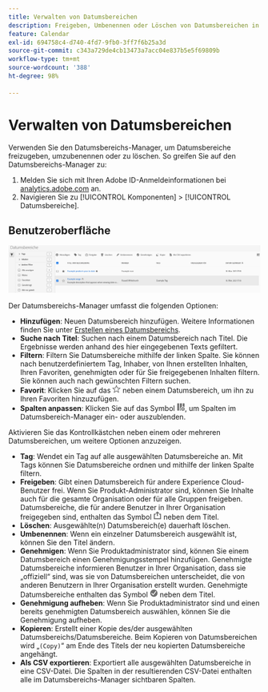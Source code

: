 ```yaml
---
title: Verwalten von Datumsbereichen
description: Freigeben, Umbenennen oder Löschen von Datumsbereichen in Analysis Workspace.
feature: Calendar
exl-id: 694758c4-d740-4fd7-9fb0-3ff7f6b25a3d
source-git-commit: c343a729de4cb13473a7acc04e837b5e5f69809b
workflow-type: tm+mt
source-wordcount: '388'
ht-degree: 98%

---
```


# Verwalten von Datumsbereichen

Verwenden Sie den Datumsbereichs-Manager, um Datumsbereiche freizugeben, umzubenennen oder zu löschen. So greifen Sie auf den Datumsbereichs-Manager zu:

1. Melden Sie sich mit Ihren Adobe ID-Anmeldeinformationen bei [analytics.adobe.com](https://analytics.adobe.com) an.
1. Navigieren Sie zu [!UICONTROL Komponenten] > [!UICONTROL Datumsbereiche].

## Benutzeroberfläche

![Datumsbereiche mit Beispielbereich hervorgehoben.](../assets/date-range-ui.png)

Der Datumsbereichs-Manager umfasst die folgenden Optionen:

* **Hinzufügen**: Neuen Datumsbereich hinzufügen. Weitere Informationen finden Sie unter [Erstellen eines Datumsbereichs](create.md).
* **Suche nach Titel**: Suchen nach einem Datumsbereich nach Titel. Die Ergebnisse werden anhand des hier eingegebenen Texts gefiltert.
* **Filtern**: Filtern Sie Datumsbereiche mithilfe der linken Spalte. Sie können nach benutzerdefiniertem Tag, Inhaber, von Ihnen erstellten Inhalten, Ihren Favoriten, genehmigten oder für Sie freigegebenen Inhalten filtern. Sie können auch nach gewünschten Filtern suchen.
* **Favorit**: Klicken Sie auf das ![Sternsymbol](../assets/star.png) neben einem Datumsbereich, um ihn zu Ihren Favoriten hinzuzufügen.
* **Spalten anpassen**: Klicken Sie auf das Symbol ![Spalten](../assets/columns.png), um Spalten im Datumsbereich-Manager ein- oder auszublenden.

Aktivieren Sie das Kontrollkästchen neben einem oder mehreren Datumsbereichen, um weitere Optionen anzuzeigen.

* **Tag**: Wendet ein Tag auf alle ausgewählten Datumsbereiche an. Mit Tags können Sie Datumsbereiche ordnen und mithilfe der linken Spalte filtern.
* **Freigeben**: Gibt einen Datumsbereich für andere Experience Cloud-Benutzer frei. Wenn Sie Produkt-Administrator sind, können Sie Inhalte auch für die gesamte Organisation oder für alle Gruppen freigeben. Datumsbereiche, die für andere Benutzer in Ihrer Organisation freigegeben sind, enthalten das Symbol ![Freigegeben](../assets/shared.png) neben dem Titel.
* **Löschen**: Ausgewählte(n) Datumsbereich(e) dauerhaft löschen.
* **Umbenennen**: Wenn ein einzelner Datumsbereich ausgewählt ist, können Sie den Titel ändern.
* **Genehmigen**: Wenn Sie Produktadministrator sind, können Sie einem Datumsbereich einen Genehmigungsstempel hinzufügen. Genehmigte Datumsbereiche informieren Benutzer in Ihrer Organisation, dass sie „offiziell“ sind, was sie von Datumsbereichen unterscheidet, die von anderen Benutzern in Ihrer Organisation erstellt wurden. Genehmigte Datumsbereiche enthalten das Symbol ![Genehmigt](../assets/approved.png) neben dem Titel.
* **Genehmigung aufheben**: Wenn Sie Produktadministrator sind und einen bereits genehmigten Datumsbereich auswählen, können Sie die Genehmigung aufheben.
* **Kopieren**: Erstellt einer Kopie des/der ausgewählten Datumsbereichs/Datumsbereiche. Beim Kopieren von Datumsbereichen wird „`(Copy)`“ am Ende des Titels der neu kopierten Datumsbereiche angehängt.
* **Als CSV exportieren**: Exportiert alle ausgewählten Datumsbereiche in eine CSV-Datei. Die Spalten in der resultierenden CSV-Datei enthalten alle im Datumsbereichs-Manager sichtbaren Spalten.
